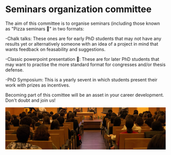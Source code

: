 # Seminars organization committee

The aim of this committee is to organise seminars (including those known as "Pizza seminars 🍕" in two formats:

-Chalk talks: These ones are for early PhD students that may not have any results yet or alternatively someone with an idea of a project in mind that wants feedback on feasability and suggestions.

-Classic powerpoint presentation 🍕: These are for later PhD students that may want to practise the more standard format for congresses and/or thesis defense.

-PhD Symposium: This is a yearly sevent in which students present their work with prizes as incentives.

Becoming part of this comittee will be an asset in your career development. Don't doubt and join us!



![](assets/images/seminaris.jpg)
